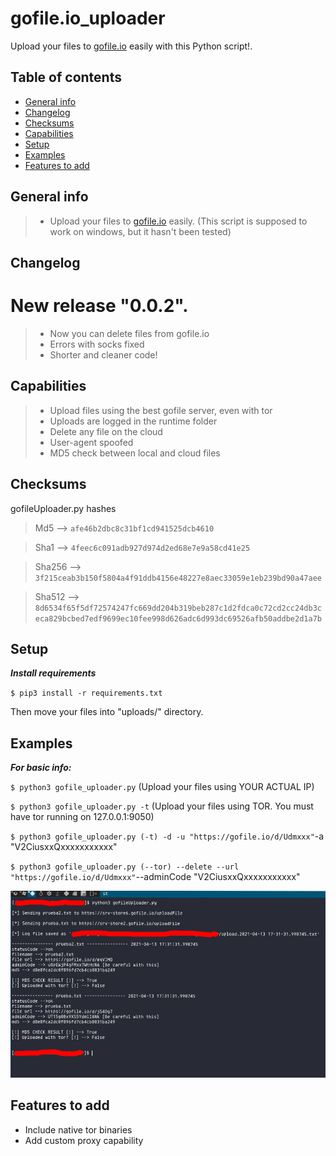 # gofile.io_uploader

Upload your files to [gofile.io](https://gofile.io) easily with this Python script!. 

## Table of contents
* [General info](#general-info)
* [Changelog](#changelog)
* [Checksums](#checksums)
* [Capabilities](#capabilities)
* [Setup](#setup)
* [Examples](#Examples)
* [Features to add](#Features-to-add)


## General info

>- Upload your files to [gofile.io](https://gofile.io) easily. (This script is supposed to work on windows, but it hasn't been tested) 

## Changelog

# New release "0.0.2".

>- Now you can delete files from gofile.io
>- Errors with socks fixed
>- Shorter and cleaner code! 

## Capabilities

>- Upload files using the best gofile server, even with tor
>- Uploads are logged in the runtime folder
>- Delete any file on the cloud
>- User-agent spoofed
>- MD5 check between local and cloud files

## Checksums

gofileUploader.py hashes

>Md5 --> `afe46b2dbc8c31bf1cd941525dcb4610`

>Sha1 --> `4feec6c091adb927d974d2ed68e7e9a58cd41e25`

>Sha256 --> `3f215ceab3b150f5804a4f91ddb4156e48227e8aec33059e1eb239bd90a47aee`

>Sha512 --> `8d6534f65f5df72574247fc669dd204b319beb287c1d2fdca0c72cd2cc24db3ceca829bcbed7edf9699ec10fee998d626adc6d993dc69526afb50addbe2d1a7b`

## Setup

***Install requirements***

`$ pip3 install -r requirements.txt`

Then move your files into "uploads/" directory.

## Examples

***For basic info:***

`$ python3 gofile_uploader.py` (Upload your files using YOUR ACTUAL IP)

`$ python3 gofile_uploader.py -t` (Upload your files using TOR. You must have tor running on 127.0.0.1:9050)

`$ python3 gofile_uploader.py (-t) -d -u "https://gofile.io/d/Udmxxx"`-a "V2CiusxxQxxxxxxxxxxx"

`$ python3 gofile_uploader.py (--tor) --delete --url "https://gofile.io/d/Udmxxx"`--adminCode "V2CiusxxQxxxxxxxxxxx"

![alt text](example.jpg)

## Features to add

- Include native tor binaries
- Add custom proxy capability
